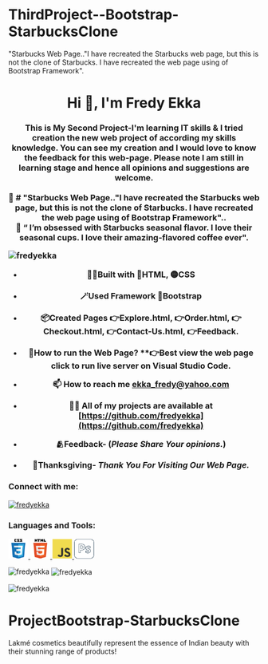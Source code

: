 # ThirdProject--Bootstrap-StarbucksClone
 "Starbucks Web Page.."I have recreated the Starbucks web page, but this is not the clone of Starbucks. I have recreated the web page using of Bootstrap Framework".
 <h1 align="center">Hi 👋, I'm Fredy Ekka</h1>
<h3 align="center">This is My Second Project-I'm learning IT skills & I tried creation the new web project of according my skills knowledge. You can see my creation and I would love to know the feedback for this web-page. Please note I am still in learning stage and hence all opinions and suggestions are welcome.<br><br>
  🔖 # "Starbucks Web Page.."I have recreated the Starbucks web page, but this is not the clone of Starbucks. I have recreated the web page using of Bootstrap Framework"..<br>
  🔖 “ I’m obsessed with Starbucks seasonal flavor. I love their seasonal cups. I love their amazing-flavored coffee ever".


<p align="left"> <img src="https://komarev.com/ghpvc/?username=fredyekka&label=Profile%20views&color=0e75b6&style=flat" alt="fredyekka" /> </p>

- 👨‍🎓Built with **🔴HTML, 🟡CSS**

- 🪄Used Framework **🔹Bootstrap**

- 📦Created Pages **👉Explore.html, 👉Order.html, 👉Checkout.html, 👉Contact-Us.html, 👉Feedback.**

- 🏃How to run the Web Page? **👉Best view the web page click to run live server on Visual Studio Code.
- 📫 How to reach me [ekka_fredy@yahoo.com](ekka_fredy@yahoo.com)

- 👨‍💻 All of my projects are available at [https://github.com/fredyekka](https://github.com/fredyekka)



- 🫂Feedback- (***Please Share Your opinions.***)

- 🤝Thanksgiving- *****Thank You For Visiting Our Web Page.*****

<h3 align="left">Connect with me:</h3>
<p align="left">
<a href="https://linkedin.com/in/fredyekka" target="blank"><img align="center" src="https://raw.githubusercontent.com/rahuldkjain/github-profile-readme-generator/master/src/images/icons/Social/linked-in-alt.svg" alt="fredyekka" height="30" width="40" /></a>
</p>

<h3 align="left">Languages and Tools:</h3>
<p align="left"> <a href="https://www.w3schools.com/css/" target="_blank" rel="noreferrer"> <img src="https://raw.githubusercontent.com/devicons/devicon/master/icons/css3/css3-original-wordmark.svg" alt="css3" width="40" height="40"/> </a> <a href="https://www.w3.org/html/" target="_blank" rel="noreferrer"> <img src="https://raw.githubusercontent.com/devicons/devicon/master/icons/html5/html5-original-wordmark.svg" alt="html5" width="40" height="40"/> </a> <a href="https://developer.mozilla.org/en-US/docs/Web/JavaScript" target="_blank" rel="noreferrer"> <img src="https://raw.githubusercontent.com/devicons/devicon/master/icons/javascript/javascript-original.svg" alt="javascript" width="40" height="40"/> </a> <a href="https://www.photoshop.com/en" target="_blank" rel="noreferrer"> <img src="https://raw.githubusercontent.com/devicons/devicon/master/icons/photoshop/photoshop-line.svg" alt="photoshop" width="40" height="40"/> </a> </p>

<p><img align="left" src="https://github-readme-stats.vercel.app/api/top-langs?username=fredyekka&show_icons=true&locale=en&layout=compact" alt="fredyekka" /></p>

<p>&nbsp;<img align="center" src="https://github-readme-stats.vercel.app/api?username=fredyekka&show_icons=true&locale=en" alt="fredyekka" /></p>

<p><img align="center" src="https://github-readme-streak-stats.herokuapp.com/?user=fredyekka&" alt="fredyekka" /></p>

# ProjectBootstrap-StarbucksClone
Lakmé cosmetics beautifully represent the essence of Indian beauty with their stunning range of products!
